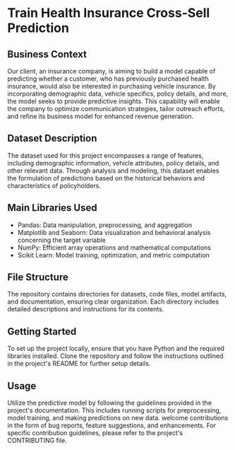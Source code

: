 # Train Health Insurance Cross-Sell Prediction

## Business Context

Our client, an insurance company, is aiming to build a model capable of predicting whether a customer, who has previously purchased health insurance, would also be interested in purchasing vehicle insurance. By incorporating demographic data, vehicle specifics, policy details, and more, the model seeks to provide predictive insights. This capability will enable the company to optimize communication strategies, tailor outreach efforts, and refine its business model for enhanced revenue generation.

## Dataset Description

The dataset used for this project encompasses a range of features, including demographic information, vehicle attributes, policy details, and other relevant data. Through analysis and modeling, this dataset enables the formulation of predictions based on the historical behaviors and characteristics of policyholders.

## Main Libraries Used

- Pandas: Data manipulation, preprocessing, and aggregation
- Matplotlib and Seaborn: Data visualization and behavioral analysis concerning the target variable
- NumPy: Efficient array operations and mathematical computations
- Scikit Learn: Model training, optimization, and metric computation

## File Structure

The repository contains directories for datasets, code files, model artifacts, and documentation, ensuring clear organization. Each directory includes detailed descriptions and instructions for its contents.

## Getting Started

To set up the project locally, ensure that you have Python and the required libraries installed. Clone the repository and follow the instructions outlined in the project's README for further setup details.

## Usage

Utilize the predictive model by following the guidelines provided in the project's documentation. This includes running scripts for preprocessing, model training, and making predictions on new data.
welcome contributions in the form of bug reports, feature suggestions, and enhancements. For specific contribution guidelines, please refer to the project's CONTRIBUTING file.
